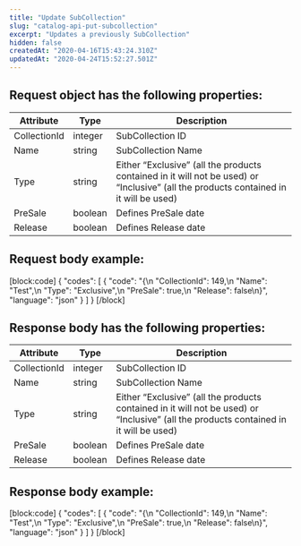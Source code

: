 ```yaml
---
title: "Update SubCollection"
slug: "catalog-api-put-subcollection"
excerpt: "Updates a previously SubCollection"
hidden: false
createdAt: "2020-04-16T15:43:24.310Z"
updatedAt: "2020-04-24T15:52:27.501Z"
---
```

## Request object has the following properties:

| Attribute    | Type    | Description                                                                                                                           |
| ------------ | ------- | ------------------------------------------------------------------------------------------------------------------------------------- |
| CollectionId | integer | SubCollection ID                                                                                                                      |
| Name         | string  | SubCollection Name                                                                                                                    |
| Type         | string  | Either “Exclusive” (all the products contained in it will not be used) or “Inclusive” (all the products contained in it will be used) |
| PreSale      | boolean | Defines PreSale date                                                                                                                  |
| Release      | boolean | Defines Release date                                                                                                                  |

## Request body example:
[block:code]
{
  "codes": [
    {
      "code": "{\n    \"CollectionId\": 149,\n    \"Name\": \"Test\",\n    \"Type\": \"Exclusive\",\n    \"PreSale\": true,\n    \"Release\": false\n}",
      "language": "json"
    }
  ]
}
[/block]
## Response body has the following properties:

| Attribute    | Type    | Description                                                                                                                           |
| ------------ | ------- | ------------------------------------------------------------------------------------------------------------------------------------- |
| CollectionId | integer | SubCollection ID                                                                                                                      |
| Name         | string  | SubCollection Name                                                                                                                    |
| Type         | string  | Either “Exclusive” (all the products contained in it will not be used) or “Inclusive” (all the products contained in it will be used) |
| PreSale      | boolean | Defines PreSale date                                                                                                                  |
| Release      | boolean | Defines Release date                                                                                                                  |

## Response body example:
[block:code]
{
  "codes": [
    {
      "code": "{\n    \"CollectionId\": 149,\n    \"Name\": \"Test\",\n    \"Type\": \"Exclusive\",\n    \"PreSale\": true,\n    \"Release\": false\n}",
      "language": "json"
    }
  ]
}
[/block]